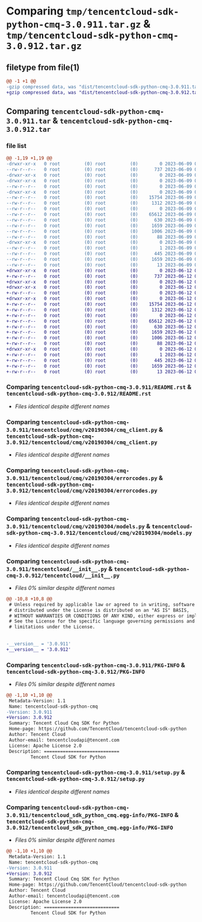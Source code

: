 # Comparing `tmp/tencentcloud-sdk-python-cmq-3.0.911.tar.gz` & `tmp/tencentcloud-sdk-python-cmq-3.0.912.tar.gz`

## filetype from file(1)

```diff
@@ -1 +1 @@
-gzip compressed data, was "dist/tencentcloud-sdk-python-cmq-3.0.911.tar", last modified: Fri Jun  9 02:16:09 2023, max compression
+gzip compressed data, was "dist/tencentcloud-sdk-python-cmq-3.0.912.tar", last modified: Mon Jun 12 03:00:19 2023, max compression
```

## Comparing `tencentcloud-sdk-python-cmq-3.0.911.tar` & `tencentcloud-sdk-python-cmq-3.0.912.tar`

### file list

```diff
@@ -1,19 +1,19 @@
-drwxr-xr-x   0 root         (0) root         (0)        0 2023-06-09 02:16:09.000000 tencentcloud-sdk-python-cmq-3.0.911/
--rw-r--r--   0 root         (0) root         (0)      737 2023-06-09 02:16:09.000000 tencentcloud-sdk-python-cmq-3.0.911/README.rst
-drwxr-xr-x   0 root         (0) root         (0)        0 2023-06-09 02:16:09.000000 tencentcloud-sdk-python-cmq-3.0.911/tencentcloud/
-drwxr-xr-x   0 root         (0) root         (0)        0 2023-06-09 02:16:09.000000 tencentcloud-sdk-python-cmq-3.0.911/tencentcloud/cmq/
--rw-r--r--   0 root         (0) root         (0)        0 2023-06-09 02:16:09.000000 tencentcloud-sdk-python-cmq-3.0.911/tencentcloud/cmq/__init__.py
-drwxr-xr-x   0 root         (0) root         (0)        0 2023-06-09 02:16:09.000000 tencentcloud-sdk-python-cmq-3.0.911/tencentcloud/cmq/v20190304/
--rw-r--r--   0 root         (0) root         (0)    15754 2023-06-09 02:16:09.000000 tencentcloud-sdk-python-cmq-3.0.911/tencentcloud/cmq/v20190304/cmq_client.py
--rw-r--r--   0 root         (0) root         (0)     1312 2023-06-09 02:16:09.000000 tencentcloud-sdk-python-cmq-3.0.911/tencentcloud/cmq/v20190304/errorcodes.py
--rw-r--r--   0 root         (0) root         (0)        0 2023-06-09 02:16:09.000000 tencentcloud-sdk-python-cmq-3.0.911/tencentcloud/cmq/v20190304/__init__.py
--rw-r--r--   0 root         (0) root         (0)    65612 2023-06-09 02:16:09.000000 tencentcloud-sdk-python-cmq-3.0.911/tencentcloud/cmq/v20190304/models.py
--rw-r--r--   0 root         (0) root         (0)      630 2023-06-09 02:16:09.000000 tencentcloud-sdk-python-cmq-3.0.911/tencentcloud/__init__.py
--rw-r--r--   0 root         (0) root         (0)     1659 2023-06-09 02:16:09.000000 tencentcloud-sdk-python-cmq-3.0.911/PKG-INFO
--rw-r--r--   0 root         (0) root         (0)     1006 2023-06-09 02:16:09.000000 tencentcloud-sdk-python-cmq-3.0.911/setup.py
--rw-r--r--   0 root         (0) root         (0)       88 2023-06-09 02:16:09.000000 tencentcloud-sdk-python-cmq-3.0.911/setup.cfg
-drwxr-xr-x   0 root         (0) root         (0)        0 2023-06-09 02:16:09.000000 tencentcloud-sdk-python-cmq-3.0.911/tencentcloud_sdk_python_cmq.egg-info/
--rw-r--r--   0 root         (0) root         (0)        1 2023-06-09 02:16:09.000000 tencentcloud-sdk-python-cmq-3.0.911/tencentcloud_sdk_python_cmq.egg-info/dependency_links.txt
--rw-r--r--   0 root         (0) root         (0)      445 2023-06-09 02:16:09.000000 tencentcloud-sdk-python-cmq-3.0.911/tencentcloud_sdk_python_cmq.egg-info/SOURCES.txt
--rw-r--r--   0 root         (0) root         (0)     1659 2023-06-09 02:16:09.000000 tencentcloud-sdk-python-cmq-3.0.911/tencentcloud_sdk_python_cmq.egg-info/PKG-INFO
--rw-r--r--   0 root         (0) root         (0)       13 2023-06-09 02:16:09.000000 tencentcloud-sdk-python-cmq-3.0.911/tencentcloud_sdk_python_cmq.egg-info/top_level.txt
+drwxr-xr-x   0 root         (0) root         (0)        0 2023-06-12 03:00:19.000000 tencentcloud-sdk-python-cmq-3.0.912/
+-rw-r--r--   0 root         (0) root         (0)      737 2023-06-12 03:00:19.000000 tencentcloud-sdk-python-cmq-3.0.912/README.rst
+drwxr-xr-x   0 root         (0) root         (0)        0 2023-06-12 03:00:19.000000 tencentcloud-sdk-python-cmq-3.0.912/tencentcloud/
+drwxr-xr-x   0 root         (0) root         (0)        0 2023-06-12 03:00:19.000000 tencentcloud-sdk-python-cmq-3.0.912/tencentcloud/cmq/
+-rw-r--r--   0 root         (0) root         (0)        0 2023-06-12 03:00:19.000000 tencentcloud-sdk-python-cmq-3.0.912/tencentcloud/cmq/__init__.py
+drwxr-xr-x   0 root         (0) root         (0)        0 2023-06-12 03:00:19.000000 tencentcloud-sdk-python-cmq-3.0.912/tencentcloud/cmq/v20190304/
+-rw-r--r--   0 root         (0) root         (0)    15754 2023-06-12 03:00:19.000000 tencentcloud-sdk-python-cmq-3.0.912/tencentcloud/cmq/v20190304/cmq_client.py
+-rw-r--r--   0 root         (0) root         (0)     1312 2023-06-12 03:00:19.000000 tencentcloud-sdk-python-cmq-3.0.912/tencentcloud/cmq/v20190304/errorcodes.py
+-rw-r--r--   0 root         (0) root         (0)        0 2023-06-12 03:00:19.000000 tencentcloud-sdk-python-cmq-3.0.912/tencentcloud/cmq/v20190304/__init__.py
+-rw-r--r--   0 root         (0) root         (0)    65612 2023-06-12 03:00:19.000000 tencentcloud-sdk-python-cmq-3.0.912/tencentcloud/cmq/v20190304/models.py
+-rw-r--r--   0 root         (0) root         (0)      630 2023-06-12 03:00:19.000000 tencentcloud-sdk-python-cmq-3.0.912/tencentcloud/__init__.py
+-rw-r--r--   0 root         (0) root         (0)     1659 2023-06-12 03:00:19.000000 tencentcloud-sdk-python-cmq-3.0.912/PKG-INFO
+-rw-r--r--   0 root         (0) root         (0)     1006 2023-06-12 03:00:19.000000 tencentcloud-sdk-python-cmq-3.0.912/setup.py
+-rw-r--r--   0 root         (0) root         (0)       88 2023-06-12 03:00:19.000000 tencentcloud-sdk-python-cmq-3.0.912/setup.cfg
+drwxr-xr-x   0 root         (0) root         (0)        0 2023-06-12 03:00:19.000000 tencentcloud-sdk-python-cmq-3.0.912/tencentcloud_sdk_python_cmq.egg-info/
+-rw-r--r--   0 root         (0) root         (0)        1 2023-06-12 03:00:19.000000 tencentcloud-sdk-python-cmq-3.0.912/tencentcloud_sdk_python_cmq.egg-info/dependency_links.txt
+-rw-r--r--   0 root         (0) root         (0)      445 2023-06-12 03:00:19.000000 tencentcloud-sdk-python-cmq-3.0.912/tencentcloud_sdk_python_cmq.egg-info/SOURCES.txt
+-rw-r--r--   0 root         (0) root         (0)     1659 2023-06-12 03:00:19.000000 tencentcloud-sdk-python-cmq-3.0.912/tencentcloud_sdk_python_cmq.egg-info/PKG-INFO
+-rw-r--r--   0 root         (0) root         (0)       13 2023-06-12 03:00:19.000000 tencentcloud-sdk-python-cmq-3.0.912/tencentcloud_sdk_python_cmq.egg-info/top_level.txt
```

### Comparing `tencentcloud-sdk-python-cmq-3.0.911/README.rst` & `tencentcloud-sdk-python-cmq-3.0.912/README.rst`

 * *Files identical despite different names*

### Comparing `tencentcloud-sdk-python-cmq-3.0.911/tencentcloud/cmq/v20190304/cmq_client.py` & `tencentcloud-sdk-python-cmq-3.0.912/tencentcloud/cmq/v20190304/cmq_client.py`

 * *Files identical despite different names*

### Comparing `tencentcloud-sdk-python-cmq-3.0.911/tencentcloud/cmq/v20190304/errorcodes.py` & `tencentcloud-sdk-python-cmq-3.0.912/tencentcloud/cmq/v20190304/errorcodes.py`

 * *Files identical despite different names*

### Comparing `tencentcloud-sdk-python-cmq-3.0.911/tencentcloud/cmq/v20190304/models.py` & `tencentcloud-sdk-python-cmq-3.0.912/tencentcloud/cmq/v20190304/models.py`

 * *Files identical despite different names*

### Comparing `tencentcloud-sdk-python-cmq-3.0.911/tencentcloud/__init__.py` & `tencentcloud-sdk-python-cmq-3.0.912/tencentcloud/__init__.py`

 * *Files 0% similar despite different names*

```diff
@@ -10,8 +10,8 @@
 # Unless required by applicable law or agreed to in writing, software
 # distributed under the License is distributed on an "AS IS" BASIS,
 # WITHOUT WARRANTIES OR CONDITIONS OF ANY KIND, either express or implied.
 # See the License for the specific language governing permissions and
 # limitations under the License.
 
 
-__version__ = '3.0.911'
+__version__ = '3.0.912'
```

### Comparing `tencentcloud-sdk-python-cmq-3.0.911/PKG-INFO` & `tencentcloud-sdk-python-cmq-3.0.912/PKG-INFO`

 * *Files 0% similar despite different names*

```diff
@@ -1,10 +1,10 @@
 Metadata-Version: 1.1
 Name: tencentcloud-sdk-python-cmq
-Version: 3.0.911
+Version: 3.0.912
 Summary: Tencent Cloud Cmq SDK for Python
 Home-page: https://github.com/TencentCloud/tencentcloud-sdk-python
 Author: Tencent Cloud
 Author-email: tencentcloudapi@tencent.com
 License: Apache License 2.0
 Description: ============================
         Tencent Cloud SDK for Python
```

### Comparing `tencentcloud-sdk-python-cmq-3.0.911/setup.py` & `tencentcloud-sdk-python-cmq-3.0.912/setup.py`

 * *Files identical despite different names*

### Comparing `tencentcloud-sdk-python-cmq-3.0.911/tencentcloud_sdk_python_cmq.egg-info/PKG-INFO` & `tencentcloud-sdk-python-cmq-3.0.912/tencentcloud_sdk_python_cmq.egg-info/PKG-INFO`

 * *Files 0% similar despite different names*

```diff
@@ -1,10 +1,10 @@
 Metadata-Version: 1.1
 Name: tencentcloud-sdk-python-cmq
-Version: 3.0.911
+Version: 3.0.912
 Summary: Tencent Cloud Cmq SDK for Python
 Home-page: https://github.com/TencentCloud/tencentcloud-sdk-python
 Author: Tencent Cloud
 Author-email: tencentcloudapi@tencent.com
 License: Apache License 2.0
 Description: ============================
         Tencent Cloud SDK for Python
```

